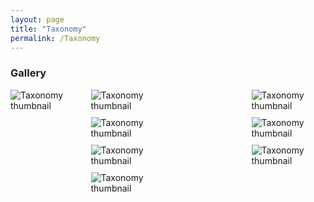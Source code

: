 ```yaml
---
layout: page
title: "Taxonomy"
permalink: /Taxonomy
---
```



### Gallery

<div style="display: grid; grid-template-columns: repeat(4, 1fr); gap: 10px;">
<img src="http://stratigraphy.org/subcommission-permian/files/Taxonomy/Slide1.JPG" alt="Taxonomy thumbnail" />
</a>
<img src="http://stratigraphy.org/subcommission-permian/files/Taxonomy/Slide2.JPG" alt="Taxonomy thumbnail" /><br />
</a>
<img src="http://stratigraphy.org/subcommission-permian/files/Taxonomy/Slide3.JPG" alt="Taxonomy thumbnail" /><br />
</a>
<img src="http://stratigraphy.org/subcommission-permian/files/Taxonomy/Slide4.JPG" alt="Taxonomy thumbnail" /><br />
</a>
<img src="http://stratigraphy.org/subcommission-permian/files/Taxonomy/Slide5.JPG" alt="Taxonomy thumbnail" /><br />
</a>
<img src="http://stratigraphy.org/subcommission-permian/files/Taxonomy/Slide6.JPG" alt="Taxonomy thumbnail" /><br />
</a>
<img src="http://stratigraphy.org/subcommission-permian/files/Taxonomy/Slide7.JPG" alt="Taxonomy thumbnail" /><br />
</a>
<img src="http://stratigraphy.org/subcommission-permian/files/Taxonomy/Slide8.JPG" alt="Taxonomy thumbnail" /><br />
</a>
